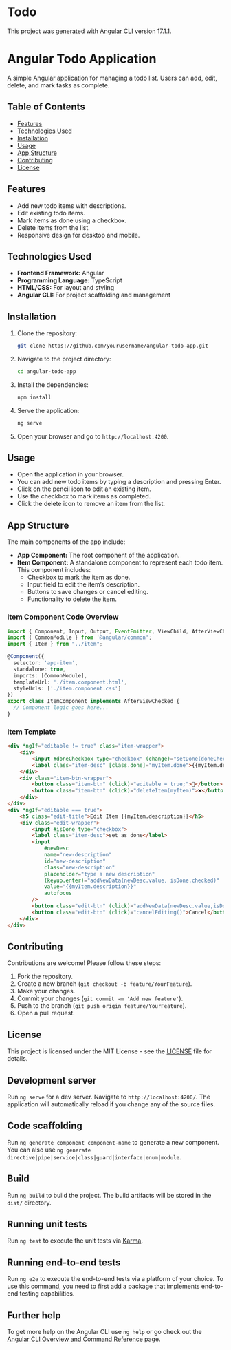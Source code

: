 # Todo

This project was generated with [Angular CLI](https://github.com/angular/angular-cli) version 17.1.1.

# Angular Todo Application

A simple Angular application for managing a todo list. Users can add, edit, delete, and mark tasks as complete.

## Table of Contents

- [Features](#features)
- [Technologies Used](#technologies-used)
- [Installation](#installation)
- [Usage](#usage)
- [App Structure](#app-structure)
- [Contributing](#contributing)
- [License](#license)

## Features

- Add new todo items with descriptions.
- Edit existing todo items.
- Mark items as done using a checkbox.
- Delete items from the list.
- Responsive design for desktop and mobile.

## Technologies Used

- **Frontend Framework:** Angular
- **Programming Language:** TypeScript
- **HTML/CSS:** For layout and styling
- **Angular CLI:** For project scaffolding and management

## Installation

1. Clone the repository:
   ```bash
   git clone https://github.com/yourusername/angular-todo-app.git
   ```

2. Navigate to the project directory:
   ```bash
   cd angular-todo-app
   ```

3. Install the dependencies:
   ```bash
   npm install
   ```

4. Serve the application:
   ```bash
   ng serve
   ```

5. Open your browser and go to `http://localhost:4200`.

## Usage

- Open the application in your browser.
- You can add new todo items by typing a description and pressing Enter.
- Click on the pencil icon to edit an existing item.
- Use the checkbox to mark items as completed.
- Click the delete icon to remove an item from the list.

## App Structure

The main components of the app include:

- **App Component:** The root component of the application.
- **Item Component:** A standalone component to represent each todo item. This component includes:
  - Checkbox to mark the item as done.
  - Input field to edit the item’s description.
  - Buttons to save changes or cancel editing.
  - Functionality to delete the item.

### Item Component Code Overview

```typescript
import { Component, Input, Output, EventEmitter, ViewChild, AfterViewChecked } from '@angular/core';
import { CommonModule } from '@angular/common';
import { Item } from "../item";

@Component({
  selector: 'app-item',
  standalone: true,
  imports: [CommonModule],
  templateUrl: './item.component.html',
  styleUrls: ['./item.component.css']
})
export class ItemComponent implements AfterViewChecked {
  // Component logic goes here...
}
```

### Item Template

```html
<div *ngIf="editable != true" class="item-wrapper">
    <div>
        <input #doneCheckbox type="checkbox" (change)="setDone(doneCheckbox.checked)">
        <label class="item-desc" [class.done]="myItem.done">{{myItem.description}}</label>
    </div>
    <div class="item-btn-wrapper">
        <button class="item-btn" (click)="editable = true;">📝</button>
        <button class="item-btn" (click)="deleteItem(myItem)">❌</button>
    </div>
</div>
<div *ngIf="editable === true">
    <h5 class="edit-title">Edit Item {{myItem.description}}</h5>
    <div class="edit-wrapper">
        <input #isDone type="checkbox">
        <label class="item-desc">set as done</label>
        <input
            #newDesc
            name="new-description"
            id="new-description"
            class="new-description"
            placeholder="type a new description"
            (keyup.enter)="addNewData(newDesc.value, isDone.checked)"
            value="{{myItem.description}}"
            autofocus
        />
        <button class="edit-btn" (click)="addNewData(newDesc.value,isDone.checked)">Save</button>
        <button class="edit-btn" (click)="cancelEditing()">Cancel</button>
    </div>
</div>
```

## Contributing

Contributions are welcome! Please follow these steps:

1. Fork the repository.
2. Create a new branch (`git checkout -b feature/YourFeature`).
3. Make your changes.
4. Commit your changes (`git commit -m 'Add new feature'`).
5. Push to the branch (`git push origin feature/YourFeature`).
6. Open a pull request.

## License

This project is licensed under the MIT License - see the [LICENSE](LICENSE) file for details.


## Development server

Run `ng serve` for a dev server. Navigate to `http://localhost:4200/`. The application will automatically reload if you change any of the source files.

## Code scaffolding

Run `ng generate component component-name` to generate a new component. You can also use `ng generate directive|pipe|service|class|guard|interface|enum|module`.

## Build

Run `ng build` to build the project. The build artifacts will be stored in the `dist/` directory.

## Running unit tests

Run `ng test` to execute the unit tests via [Karma](https://karma-runner.github.io).

## Running end-to-end tests

Run `ng e2e` to execute the end-to-end tests via a platform of your choice. To use this command, you need to first add a package that implements end-to-end testing capabilities.

## Further help

To get more help on the Angular CLI use `ng help` or go check out the [Angular CLI Overview and Command Reference](https://angular.io/cli) page.
